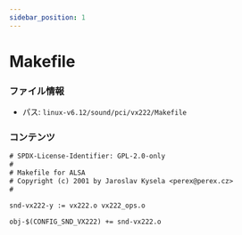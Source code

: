 ```yaml
---
sidebar_position: 1
---
```

# Makefile

### ファイル情報

- パス: `linux-v6.12/sound/pci/vx222/Makefile`

### コンテンツ

```txt
# SPDX-License-Identifier: GPL-2.0-only
#
# Makefile for ALSA
# Copyright (c) 2001 by Jaroslav Kysela <perex@perex.cz>
#

snd-vx222-y := vx222.o vx222_ops.o

obj-$(CONFIG_SND_VX222) += snd-vx222.o

```
